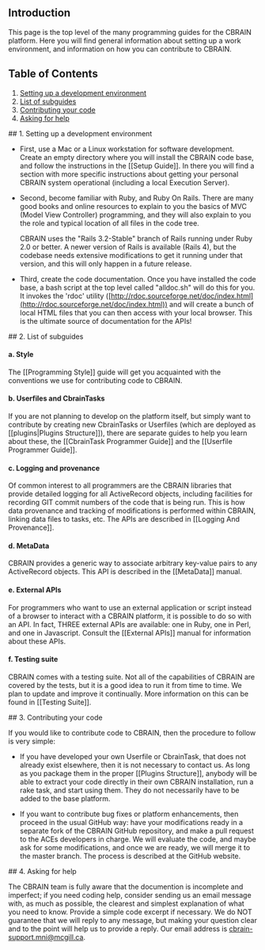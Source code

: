 
## Introduction

This page is the top level of the many programming guides
for the CBRAIN platform. Here you will find general information
about setting up a work environment, and information on how 
you can contribute to CBRAIN.

## Table of Contents

1. [Setting up a development environment](#setup)
2. [List of subguides](#guides)
3. [Contributing your code](#contrib)
4. [Asking for help](#help)

<a name="setup" />
## 1. Setting up a development environment

* First, use a Mac or a Linux workstation for software development. 
  Create an empty directory where you will install the CBRAIN code base, 
  and follow the instructions in the [[Setup Guide]]. In there you will 
  find a section with more specific instructions about getting your 
  personal CBRAIN system operational (including a local Execution Server).

* Second, become familiar with Ruby, and Ruby On Rails.  There are
  many good books and online resources to explain to you the
  basics of MVC (Model View Controller) programming, and they will
  also explain to you the role and typical location of all files in
  the code tree.

  CBRAIN uses the "Rails 3.2-Stable" branch of Rails running under
  Ruby 2.0 or better. A newer version of Rails is available (Rails 4), 
  but the codebase needs extensive modifications to get it running 
  under that version, and this will only happen in a future
  release.

* Third, create the code documentation. Once you have installed
  the code base, a bash script at the top level called "alldoc.sh"
  will do this for you. It invokes the 'rdoc' utility
  ([http://rdoc.sourceforge.net/doc/index.html](http://rdoc.sourceforge.net/doc/index.html))
  and will create a bunch of local HTML files that you can then access
  with your local browser. This is the ultimate source of documentation
  for the APIs!

<a name="guides" />
## 2. List of subguides

#### a. Style

The [[Programming Style]] guide will get you acquainted with
the conventions we use for contributing code to CBRAIN.

#### b. Userfiles and CbrainTasks

If you are not planning to develop on the platform itself, but
simply want to contribute by creating new CbrainTasks or
Userfiles (which are deployed as [[plugins|Plugins Structure]]),
there are separate guides to help you learn about these, the
[[CbrainTask Programmer Guide]] and the [[Userfile Programmer Guide]].

#### c. Logging and provenance

Of common interest to all programmers are the CBRAIN libraries
that provide detailed logging for all ActiveRecord objects,
including facilities for recording GIT commit numbers of the
code that is being run. This is how data provenance and tracking
of modifications is performed within CBRAIN, linking data files
to tasks, etc. The APIs are described in [[Logging And Provenance]].

#### d. MetaData

CBRAIN provides a generic way to associate arbitrary key-value
pairs to any ActiveRecord objects. This API is described in the
[[MetaData]] manual.

#### e. External APIs

For programmers who want to use an external application or script instead
of a browser to interact with a CBRAIN platform, it is possible to do so
with an API.  In fact, THREE external APIs are available: one in 
Ruby, one in Perl, and one in Javascript. Consult the [[External APIs]] manual 
for information about these APIs.

#### f. Testing suite

CBRAIN comes with a testing suite. Not all of the capabilities of
CBRAIN are covered by the tests, but it is a good idea to run it from
time to time. We plan to update and improve it continually.
More information on this can be found in [[Testing Suite]].

<a name="contrib" />
## 3. Contributing your code

If you would like to contribute code to CBRAIN, then the procedure
to follow is very simple:

* If you have developed your own Userfile or CbrainTask, that
  does not already exist elsewhere, then it is not necessary to contact 
  us. As long as you package them in the proper [[Plugins Structure]],
  anybody will be able to extract your code directly in their own
  CBRAIN installation, run a rake task, and start using them. They
  do not necessarily have to be added to the base platform.

* If you want to contribute bug fixes or platform enhancements,
  then proceed in the usual GitHub way: have your modifications
  ready in a separate fork of the CBRAIN GitHub repository,
  and make a pull request to the ACEs developers in charge.
  We will evaluate the code, and maybe ask for some modifications,
  and once we are ready, we will merge it to the master branch.
  The process is described at the GitHub website.

<a name="help" />
## 4. Asking for help

The CBRAIN team is fully aware that the documention is incomplete
and imperfect; if you need coding help, consider sending us an email
message with, as much as possible, the clearest and simplest explanation
of what you need to know. Provide a simple code excerpt if necessary.
We do NOT guarantee that we will reply to any message, but making your
question clear and to the point will help us to provide a reply. 
Our email address is cbrain-support.mni@mcgill.ca.

